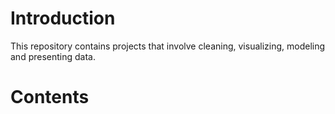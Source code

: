 # Introduction

This repository contains projects that involve cleaning, visualizing, modeling and presenting data. 

# Contents
